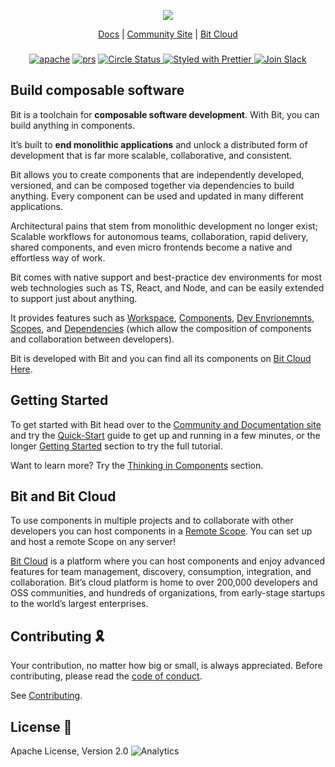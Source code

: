 <p align="center">
  <img src="https://storage.googleapis.com/bit-docs/readme-logo%20(6).png"/>
</p>

<p align="center">
  <a href="https://bit.dev/docs/">Docs</a> |
  <a href="https://bit.dev/">Community Site</a> |
  <a href="https://bit.cloud/">Bit Cloud</a>
</p>

</p>

<h3 align="center">
</h3>

<p align="center">
  
<p align="center">
<a href="https://opensource.org/licenses/Apache-2.0"><img alt="apache" src="https://img.shields.io/badge/License-Apache%202.0-blue.svg"></a>
<a href="https://github.com/teambit/bit/blob/master/CONTRIBUTING.md"><img alt="prs" src="https://img.shields.io/badge/PRs-welcome-brightgreen.svg"></a>
<a href="https://circleci.com/gh/teambit/bit/tree/master"><img alt="Circle Status" src="https://circleci.com/gh/teambit/bit/tree/master.svg?style=shield&circle-token=d9fc5b19b90fb7e0655d941a5d7f21b61174c4e7">
<a href="https://github.com/prettier/prettier"><img alt ="Styled with Prettier" src="https://img.shields.io/badge/styled_with-prettier-ff69b4.svg">
<a href="https://join.slack.com/t/bit-dev-community/shared_invite/zt-o2tim18y-UzwOCFdTafmFKEqm2tXE4w" ><img alt="Join Slack" src="https://img.shields.io/badge/Slack-Join%20Bit%20Slack-blueviolet"/></a>

## Build composable software

Bit is a toolchain for **composable software development**. With Bit, you can build anything in components.

It’s built to **end monolithic applications** and unlock a distributed form of development that is far more scalable, collaborative, and consistent.

Bit allows you to create components that are independently developed, versioned, and can be composed together via dependencies to build anything. Every component can be used and updated in many different applications.

Architectural pains that stem from monolithic development no longer exist; Scalable workflows for autonomous teams, collaboration, rapid delivery, shared components, and even micro frontends become a native and effortless way of work.

Bit comes with native support and best-practice dev environments for most web technologies such as TS, React, and Node, and can be easily extended to support just about anything.

It provides features such as [Workspace](https://bit.dev/docs/workspace/workspace-overview), [Components](https://bit.dev/docs/components/component-overview), [Dev Envrionemnts](https://bit.dev/docs/envs/envs-overview/), [Scopes](https://bit.dev/docs/scope/scope-overview), and [Dependencies](https://bit.dev/docs/dependencies/dependencies-overview) (which allow the composition of components and collaboration between developers).

Bit is developed with Bit and you can find all its components on [Bit Cloud Here](https://bit.cloud/teambit/~scopes).

## Getting Started

To get started with Bit head over to the [Community and Documentation site](https://bit.dev) and try the [Quick-Start](https://bit.dev/docs/quick-start/*) guide to get up and running in a few minutes, or the longer [Getting Started](https://bit.dev/docs/getting-started/installing-bit/installing-bit) section to try the full tutorial.

Want to learn more? Try the [Thinking in Components](https://bit.dev/docs/thinking-in-components) section.

## Bit and Bit Cloud

To use components in multiple projects and to collaborate with other developers you can host components in a [Remote Scope](https://bit.dev/docs/scope/running-a-scope-server). You can set up and host a remote Scope on any server!

[Bit Cloud](https://bit.cloud) is a platform where you can host components and enjoy advanced features for team management, discovery, consumption, integration, and collaboration. Bit’s cloud platform is home to over 200,000 developers and OSS communities, and hundreds of organizations, from early-stage startups to the world’s largest enterprises.

## Contributing 🎗️

Your contribution, no matter how big or small, is always appreciated. Before contributing, please read the [code of conduct](CODE_OF_CONDUCT.md).

See [Contributing](CONTRIBUTING.md).

## License 💮

Apache License, Version 2.0
![Analytics](https://ga-beacon.appspot.com/UA-96032224-1/bit/readme)
